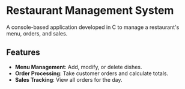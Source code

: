 # Restaurant Management System

A console-based application developed in C to manage a restaurant's menu, orders, and sales.

## Features
- **Menu Management**: Add, modify, or delete dishes.
- **Order Processing**: Take customer orders and calculate totals.
- **Sales Tracking**: View all orders for the day.


